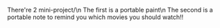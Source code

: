 There're 2 mini-project/\n
The first is a portable paint\n
The second is a portable note to remind you which movies you should watch!!
